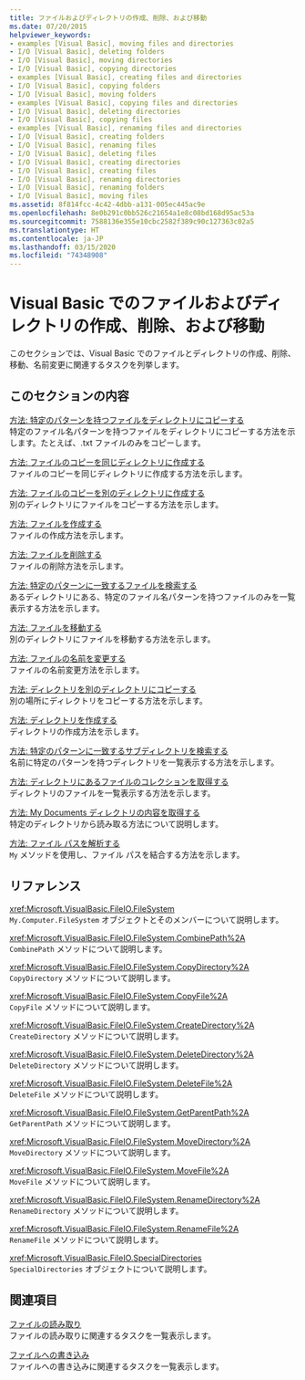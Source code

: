 ```yaml
---
title: ファイルおよびディレクトリの作成、削除、および移動
ms.date: 07/20/2015
helpviewer_keywords:
- examples [Visual Basic], moving files and directories
- I/O [Visual Basic], deleting folders
- I/O [Visual Basic], moving directories
- I/O [Visual Basic], copying directories
- examples [Visual Basic], creating files and directories
- I/O [Visual Basic], copying folders
- I/O [Visual Basic], moving folders
- examples [Visual Basic], copying files and directories
- I/O [Visual Basic], deleting directories
- I/O [Visual Basic], copying files
- examples [Visual Basic], renaming files and directories
- I/O [Visual Basic], creating folders
- I/O [Visual Basic], renaming files
- I/O [Visual Basic], deleting files
- I/O [Visual Basic], creating directories
- I/O [Visual Basic], creating files
- I/O [Visual Basic], renaming directories
- I/O [Visual Basic], renaming folders
- I/O [Visual Basic], moving files
ms.assetid: 8f814fcc-4c42-4dbb-a131-005ec445ac9e
ms.openlocfilehash: 8e0b291c0bb526c21654a1e8c08bd168d95ac53a
ms.sourcegitcommit: 7588136e355e10cbc2582f389c90c127363c02a5
ms.translationtype: HT
ms.contentlocale: ja-JP
ms.lasthandoff: 03/15/2020
ms.locfileid: "74348908"
---
```

# <a name="creating-deleting-and-moving-files-and-directories-in-visual-basic"></a>Visual Basic でのファイルおよびディレクトリの作成、削除、および移動

このセクションでは、Visual Basic でのファイルとディレクトリの作成、削除、移動、名前変更に関連するタスクを列挙します。  
  
## <a name="in-this-section"></a>このセクションの内容  

 [方法: 特定のパターンを持つファイルをディレクトリにコピーする](../../../../visual-basic/developing-apps/programming/drives-directories-files/how-to-copy-files-with-a-specific-pattern-to-a-directory.md)  
 特定のファイル名パターンを持つファイルをディレクトリにコピーする方法を示します。たとえば、.txt ファイルのみをコピーします。  
  
 [方法: ファイルのコピーを同じディレクトリに作成する](../../../../visual-basic/developing-apps/programming/drives-directories-files/how-to-create-a-copy-of-a-file-in-the-same-directory.md)  
 ファイルのコピーを同じディレクトリに作成する方法を示します。  
  
 [方法: ファイルのコピーを別のディレクトリに作成する](../../../../visual-basic/developing-apps/programming/drives-directories-files/how-to-create-a-copy-of-a-file-in-a-different-directory.md)  
 別のディレクトリにファイルをコピーする方法を示します。  
  
 [方法: ファイルを作成する](../../../../visual-basic/developing-apps/programming/drives-directories-files/how-to-create-a-file.md)  
 ファイルの作成方法を示します。  
  
 [方法: ファイルを削除する](../../../../visual-basic/developing-apps/programming/drives-directories-files/how-to-delete-a-file.md)  
 ファイルの削除方法を示します。  
  
 [方法: 特定のパターンに一致するファイルを検索する](../../../../visual-basic/developing-apps/programming/drives-directories-files/how-to-find-files-with-a-specific-pattern.md)  
 あるディレクトリにある、特定のファイル名パターンを持つファイルのみを一覧表示する方法を示します。  
  
 [方法: ファイルを移動する](../../../../visual-basic/developing-apps/programming/drives-directories-files/how-to-move-a-file.md)  
 別のディレクトリにファイルを移動する方法を示します。  
  
 [方法: ファイルの名前を変更する](../../../../visual-basic/developing-apps/programming/drives-directories-files/how-to-rename-a-file.md)  
 ファイルの名前変更方法を示します。  
  
 [方法: ディレクトリを別のディレクトリにコピーする](../../../../visual-basic/developing-apps/programming/drives-directories-files/how-to-copy-a-directory-to-another-directory.md)  
 別の場所にディレクトリをコピーする方法を示します。  
  
 [方法: ディレクトリを作成する](../../../../visual-basic/developing-apps/programming/drives-directories-files/how-to-create-a-directory.md)  
 ディレクトリの作成方法を示します。  
  
 [方法: 特定のパターンに一致するサブディレクトリを検索する](../../../../visual-basic/developing-apps/programming/drives-directories-files/how-to-find-subdirectories-with-a-specific-pattern.md)  
 名前に特定のパターンを持つディレクトリを一覧表示する方法を示します。  
  
 [方法: ディレクトリにあるファイルのコレクションを取得する](../../../../visual-basic/developing-apps/programming/drives-directories-files/how-to-get-the-collection-of-files-in-a-directory.md)  
 ディレクトリのファイルを一覧表示する方法を示します。  
  
 [方法: My Documents ディレクトリの内容を取得する](../../../../visual-basic/developing-apps/programming/drives-directories-files/how-to-retrieve-the-contents-of-the-my-documents-directory.md)  
 特定のディレクトリから読み取る方法について説明します。  
  
 [方法: ファイル パスを解析する](../../../../visual-basic/developing-apps/programming/drives-directories-files/how-to-parse-file-paths.md)  
 `My` メソッドを使用し、ファイル パスを結合する方法を示します。  
  
## <a name="reference"></a>リファレンス  

 <xref:Microsoft.VisualBasic.FileIO.FileSystem>  
 `My.Computer.FileSystem` オブジェクトとそのメンバーについて説明します。  
  
 <xref:Microsoft.VisualBasic.FileIO.FileSystem.CombinePath%2A>  
 `CombinePath` メソッドについて説明します。  
  
 <xref:Microsoft.VisualBasic.FileIO.FileSystem.CopyDirectory%2A>  
 `CopyDirectory` メソッドについて説明します。  
  
 <xref:Microsoft.VisualBasic.FileIO.FileSystem.CopyFile%2A>  
 `CopyFile` メソッドについて説明します。  
  
 <xref:Microsoft.VisualBasic.FileIO.FileSystem.CreateDirectory%2A>  
 `CreateDirectory` メソッドについて説明します。  
  
 <xref:Microsoft.VisualBasic.FileIO.FileSystem.DeleteDirectory%2A>  
 `DeleteDirectory` メソッドについて説明します。  
  
 <xref:Microsoft.VisualBasic.FileIO.FileSystem.DeleteFile%2A>  
 `DeleteFile` メソッドについて説明します。  
  
 <xref:Microsoft.VisualBasic.FileIO.FileSystem.GetParentPath%2A>  
 `GetParentPath` メソッドについて説明します。  
  
 <xref:Microsoft.VisualBasic.FileIO.FileSystem.MoveDirectory%2A>  
 `MoveDirectory` メソッドについて説明します。  
  
 <xref:Microsoft.VisualBasic.FileIO.FileSystem.MoveFile%2A>  
 `MoveFile` メソッドについて説明します。  
  
 <xref:Microsoft.VisualBasic.FileIO.FileSystem.RenameDirectory%2A>  
 `RenameDirectory` メソッドについて説明します。  
  
 <xref:Microsoft.VisualBasic.FileIO.FileSystem.RenameFile%2A>  
 `RenameFile` メソッドについて説明します。  
  
 <xref:Microsoft.VisualBasic.FileIO.SpecialDirectories>  
 `SpecialDirectories` オブジェクトについて説明します。  
  
## <a name="related-sections"></a>関連項目  

 [ファイルの読み取り](../../../../visual-basic/developing-apps/programming/drives-directories-files/reading-from-files.md)  
 ファイルの読み取りに関連するタスクを一覧表示します。  
  
 [ファイルへの書き込み](../../../../visual-basic/developing-apps/programming/drives-directories-files/writing-to-files.md)  
 ファイルへの書き込みに関連するタスクを一覧表示します。
